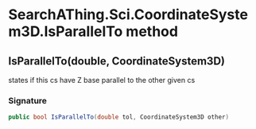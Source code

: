 # SearchAThing.Sci.CoordinateSystem3D.IsParallelTo method
## IsParallelTo(double, CoordinateSystem3D)
states if this cs have Z base parallel to the other given cs

### Signature
```csharp
public bool IsParallelTo(double tol, CoordinateSystem3D other)
```
